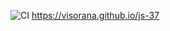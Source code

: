 ![CI](https://github.com/Visorana/js-37/actions/workflows/web.yml/badge.svg)
https://visorana.github.io/js-37
